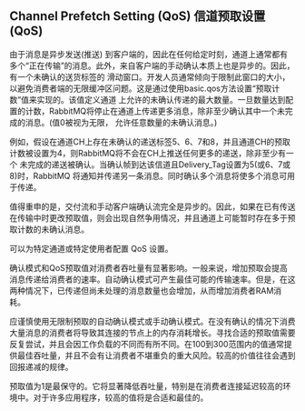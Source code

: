 ## Channel Prefetch Setting (QoS) 信道预取设置(QoS)

由于消息是异步发送(推送)
到客户端的，因此在任何给定时刻，通道上通常都有多个“正在传输”的消息。此外，来自客户端的手动确认本质上也是异步的。因此，有一个未确认的送货标签的
滑动窗口。开发人员通常倾向于限制此窗口的大小，以避免消费者端的无限缓冲区问题。这是通过使用basic.qos方法设置“预取计数”值来实现的。该值定义通道
上允许的未确认传递的最大数量。一旦数量达到配置的计数，RabbitMQ将停止在通道上传递更多消息，除非至少确认其中一个未完成的消息。(值0被视为无限，
允许任意数量的未确认消息。)

例如，假设在通道CH上存在未确认的递送标签5、6、7和8，并且通道CH的预取计数被设置为4，则RabbitMQ将不会在CH上推送任何更多的递送，除非至少有一个
未完成的递送被确认。当确认帧到达该信道且Delivery_Tag设置为5(或6、7或8)时，RabbitMQ 将通知并传递另一条消息。同时确认多个消息将使多个消息可用于传递。

值得重申的是，交付流和手动客户端确认流完全是异步的。因此，如果在已有传送在传输中时更改预取值，则会出现自然争用情况，并且通道上可能暂时存在多于预取计数的未确认消息。

可以为特定通道或特定使用者配置 QoS 设置。

确认模式和QoS预取值对消费者吞吐量有显著影响。一般来说，增加预取会提高消息传递给消费者的速率。自动确认模式可产生最佳可能的传输速率。但是，在这
两种情况下，已传递但尚未处理的消息数量也会增加，从而增加消费者RAM消耗。

应谨慎使用无限制预取的自动确认模式或手动确认模式。在没有确认的情况下消费大量消息的消费者将导致其连接的节点上的内存消耗增长。寻找合适的预取值需要
反复尝试，并且会因工作负载的不同而有所不同。在100到300范围内的值通常提供最佳吞吐量，并且不会有让消费者不堪重负的重大风险。较高的价值往往会遇到
回报递减的规律。

预取值为1是最保守的。它将显著降低吞吐量，特别是在消费者连接延迟较高的环境中。对于许多应用程序，较高的值将是合适和最佳的。

